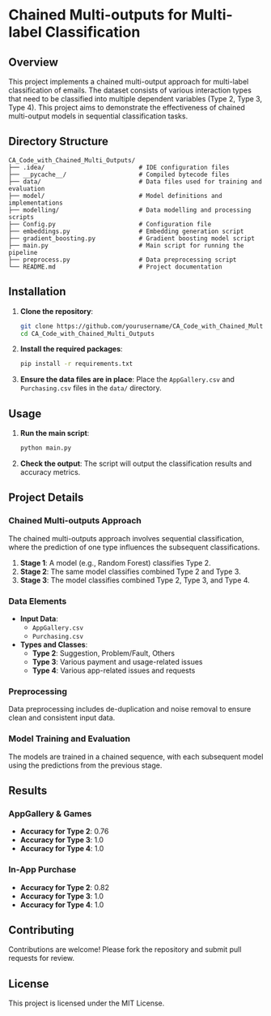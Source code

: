 
# Chained Multi-outputs for Multi-label Classification

## Overview

This project implements a chained multi-output approach for multi-label classification of emails. The dataset consists of various interaction types that need to be classified into multiple dependent variables (Type 2, Type 3, Type 4). This project aims to demonstrate the effectiveness of chained multi-output models in sequential classification tasks.

## Directory Structure

```
CA_Code_with_Chained_Multi_Outputs/
├── .idea/                          # IDE configuration files
├── __pycache__/                    # Compiled bytecode files
├── data/                           # Data files used for training and evaluation
├── model/                          # Model definitions and implementations
├── modelling/                      # Data modelling and processing scripts
├── Config.py                       # Configuration file
├── embeddings.py                   # Embedding generation script
├── gradient_boosting.py            # Gradient boosting model script
├── main.py                         # Main script for running the pipeline
├── preprocess.py                   # Data preprocessing script
└── README.md                       # Project documentation
```

## Installation

1. **Clone the repository**:
    ```sh
    git clone https://github.com/yourusername/CA_Code_with_Chained_Multi_Outputs.git
    cd CA_Code_with_Chained_Multi_Outputs
    ```

2. **Install the required packages**:
    ```sh
    pip install -r requirements.txt
    ```

3. **Ensure the data files are in place**: 
   Place the `AppGallery.csv` and `Purchasing.csv` files in the `data/` directory.

## Usage

1. **Run the main script**:
    ```sh
    python main.py
    ```

2. **Check the output**:
   The script will output the classification results and accuracy metrics.

## Project Details

### Chained Multi-outputs Approach

The chained multi-outputs approach involves sequential classification, where the prediction of one type influences the subsequent classifications.

1. **Stage 1**: A model (e.g., Random Forest) classifies Type 2.
2. **Stage 2**: The same model classifies combined Type 2 and Type 3.
3. **Stage 3**: The model classifies combined Type 2, Type 3, and Type 4.

### Data Elements

- **Input Data**: 
  - `AppGallery.csv`
  - `Purchasing.csv`
- **Types and Classes**:
  - **Type 2**: Suggestion, Problem/Fault, Others
  - **Type 3**: Various payment and usage-related issues
  - **Type 4**: Various app-related issues and requests

### Preprocessing

Data preprocessing includes de-duplication and noise removal to ensure clean and consistent input data.

### Model Training and Evaluation

The models are trained in a chained sequence, with each subsequent model using the predictions from the previous stage.

## Results

### AppGallery & Games

- **Accuracy for Type 2**: 0.76
- **Accuracy for Type 3**: 1.0
- **Accuracy for Type 4**: 1.0

### In-App Purchase

- **Accuracy for Type 2**: 0.82
- **Accuracy for Type 3**: 1.0
- **Accuracy for Type 4**: 1.0

## Contributing

Contributions are welcome! Please fork the repository and submit pull requests for review.

## License

This project is licensed under the MIT License.

